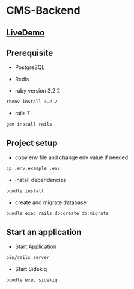 # CMS-Backend

## [LiveDemo](https://family-to-do-list.herokuapp.com/)

## Prerequisite

- PostgreSQL
- Redis

- ruby version 3.2.2

```bash
rbenv install 3.2.2
```

- rails 7

```bash
gem install rails
```

## Project setup

- copy env file and change env value if needed

```bash
cp .env.example .env
```

- install dependencies

```bash
bundle install
```

- create and migrate database

```bash
bundle exec rails db:create db:migrate
```

## Start an application

- Start Application

```bash
bin/rails server
```

- Start Sidekiq

```bash
bundle exec sidekiq
```
